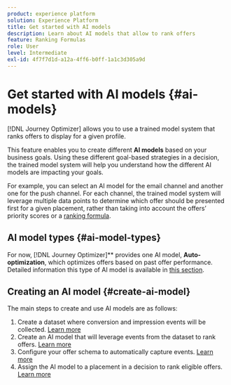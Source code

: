 ```yaml
---
product: experience platform
solution: Experience Platform
title: Get started with AI models
description: Learn about AI models that allow to rank offers
feature: Ranking Formulas
role: User
level: Intermediate
exl-id: 4f7f7d1d-a12a-4ff6-b0ff-1a1c3d305a9d
---
```

# Get started with AI models {#ai-models}

[!DNL Journey Optimizer] allows you to use a trained model system that ranks offers to display for a given profile.

This feature enables you to create different **AI models** based on your business goals. Using these different goal-based strategies in a decision, the trained model system will help you understand how the different AI models are impacting your goals.

For example, you can select an AI model for the email channel and another one for the push channel. For each channel, the trained model system will leverage multiple data points to determine which offer should be presented first for a given placement, rather than taking into account the offers’ priority scores or a [ranking formula](create-ranking-formulas.md).

## AI model types {#ai-model-types}

For now, [!DNL Journey Optimizer]** provides one AI model, **Auto-optimization**,  which optimizes offers based on past offer performance. Detailed information this type of AI model is available in [this section](auto-optimization-model.md).

## Creating an AI model {#create-ai-model}

The main steps to create and use AI models are as follows:

1. Create a dataset where conversion and impression events will be collected. [Learn more](create-dataset.md)
1. Create an AI model that will leverage events from the dataset to rank offers. [Learn more](create-ranking-strategies.md)
1. Configure your offer schema to automatically capture events. [Learn more](schema-requirement.md)
1. Assign the AI model to a placement in a decision to rank eligible offers. [Learn more](../offer-activities/configure-offer-selection.md)
